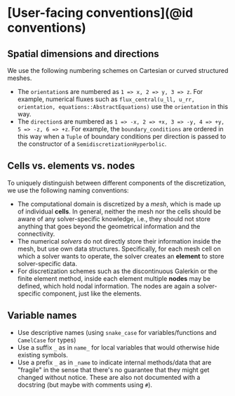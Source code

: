 # [User-facing conventions](@id conventions)

## Spatial dimensions and directions

We use the following numbering schemes on Cartesian or curved structured meshes.
- The `orientation`s are numbered as
  `1 => x, 2 => y, 3 => z`.
  For example, numerical fluxes such as
  `flux_central(u_ll, u_rr, orientation, equations::AbstractEquations)`
  use the `orientation` in this way.
- The `direction`s are numbered as
  `1 => -x, 2 => +x, 3 => -y, 4 => +y, 5 => -z, 6 => +z`.
  For example, the `boundary_conditions` are ordered in this way
  when a `Tuple` of boundary conditions per direction is passed
  to the constructor of a `SemidiscretizationHyperbolic`.


## Cells vs. elements vs. nodes

To uniquely distinguish between different components of the discretization, we use the
following naming conventions:
* The computational domain is discretized by a *mesh*, which is made up of
  individual **cells**. In general, neither the mesh nor the cells should be
  aware of any solver-specific knowledge, i.e., they should not store anything
  that goes beyond the geometrical information and the connectivity.
* The numerical *solvers* do not directly store their information inside the mesh,
  but use own data structures. Specifically, for each mesh cell on which
  a solver wants to operate, the solver creates an **element** to store
  solver-specific data.
* For discretization schemes such as the discontinuous Galerkin or the finite
  element method, inside each element multiple **nodes** may be defined, which
  hold nodal information. The nodes are again a solver-specific component, just
  like the elements.


## Variable names

- Use descriptive names (using `snake_case` for variables/functions and `CamelCase` for types)
- Use a suffix `_` as in `name_` for local variables that would otherwise hide existing symbols.
- Use a prefix `_` as in `_name` to indicate internal methods/data that are "fragile" in the
  sense that there's no guarantee that they might get changed without notice. These are also not
  documented with a docstring (but maybe with comments using `#`).

